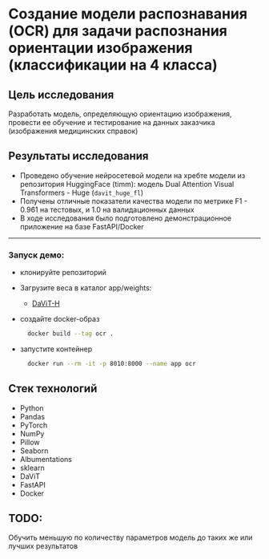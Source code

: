 # Создание модели распознавания (OCR) для задачи распознания ориентации изображения (классификации на 4 класса)

## Цель исследования

Разработать модель, определяющую ориентацию изображения, провести ее обучение и тестирование на данных заказчика (изображения медицинских справок)

## Результаты исследования
- Проведено обучение нейросетевой модели на хребте модели из репозитория HuggingFace (timm): модель Dual Attention Visual Transformers - Huge (`davit_huge_fl`)
- Получены отличные показатели качества модели по метрике F1 - 0.961 на тестовых, и 1.0 на валидационных данных
- В ходе исследования было подготовлено демонстрационное приложение на базе FastAPI/Docker

_____
### Запуск демо:

- клонируйте репозиторий
- Загрузите веса в каталог app/weights:
  - [DaViT-H](https://drive.google.com/file/d/1yTvvphRKqyJ6hlvuA-VlyiaqnMvaCrff/view?usp=sharing)

- создайте docker-образ
  ```bash
	docker build --tag ocr .
  ```
- запустите контейнер
  ```bash
	docker run --rm -it -p 8010:8000 --name app ocr
  ```

## Стек технологий
- Python
- Pandas
- PyTorch
- NumPy
- Pillow
- Seaborn
- Albumentations
- sklearn
- DaViT
- FastAPI
- Docker

## TODO:
Обучить меньшую по количеству параметров модель до таких же или лучших результатов

